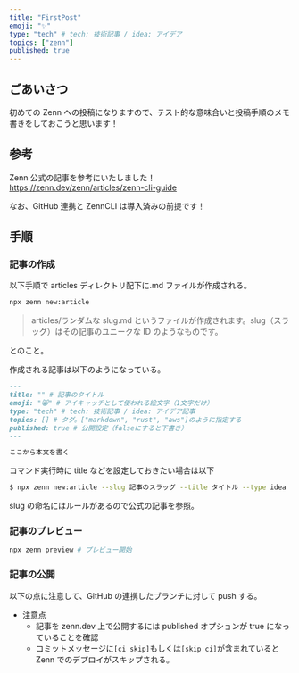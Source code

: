 ```yaml
---
title: "FirstPost"
emoji: "✨"
type: "tech" # tech: 技術記事 / idea: アイデア
topics: ["zenn"]
published: true
---
```


## ごあいさつ

初めての Zenn への投稿になりますので、テスト的な意味合いと投稿手順のメモ書きをしておこうと思います！

## 参考

Zenn 公式の記事を参考にいたしました！
https://zenn.dev/zenn/articles/zenn-cli-guide

なお、GitHub 連携と ZennCLI は導入済みの前提です！

## 手順

### 記事の作成

以下手順で articles ディレクトリ配下に.md ファイルが作成される。

```sh
npx zenn new:article
```

> articles/ランダムな slug.md というファイルが作成されます。slug（スラッグ）はその記事のユニークな ID のようなものです。

とのこと。

作成される記事は以下のようになっている。

```md
---
title: "" # 記事のタイトル
emoji: "😸" # アイキャッチとして使われる絵文字（1文字だけ）
type: "tech" # tech: 技術記事 / idea: アイデア記事
topics: [] # タグ。["markdown", "rust", "aws"]のように指定する
published: true # 公開設定（falseにすると下書き）
---

ここから本文を書く
```

コマンド実行時に title などを設定しておきたい場合は以下

```sh
$ npx zenn new:article --slug 記事のスラッグ --title タイトル --type idea --emoji ✨
```

slug の命名にはルールがあるので公式の記事を参照。

### 記事のプレビュー

```sh
npx zenn preview # プレビュー開始
```

### 記事の公開

以下の点に注意して、GitHub の連携したブランチに対して push する。

- 注意点
  - 記事を zenn.dev 上で公開するには published オプションが true になっていることを確認
  - コミットメッセージに`[ci skip]`もしくは`[skip ci]`が含まれていると Zenn でのデプロイがスキップされる。
